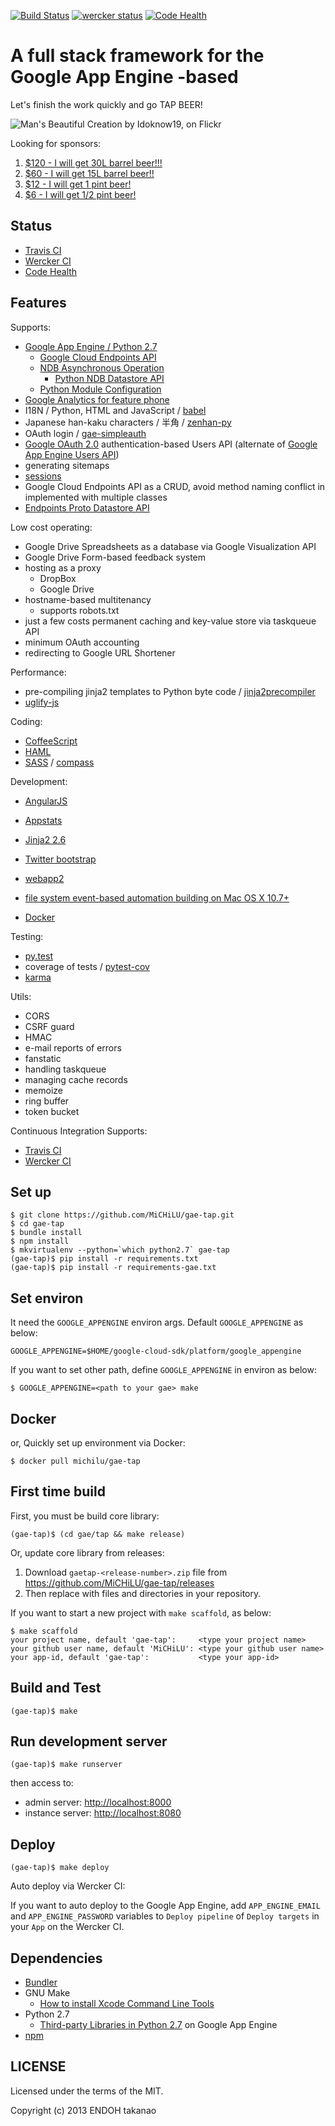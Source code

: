 [![Build Status](https://travis-ci.org/MiCHiLU/gae-tap.svg?branch=master)](https://travis-ci.org/MiCHiLU/gae-tap)
[![wercker status](https://app.wercker.com/status/72878e11dca6d30f174e95253d766075/s/master "wercker status")](https://app.wercker.com/project/bykey/72878e11dca6d30f174e95253d766075)
[![Code Health](https://landscape.io/github/MiCHiLU/gae-tap/master/landscape.svg)](https://landscape.io/github/MiCHiLU/gae-tap/master)

# A full stack framework for the Google App Engine -based

Let's finish the work quickly and go TAP BEER!

![Man's Beautiful Creation by Idoknow19, on Flickr](http://farm5.staticflickr.com/4114/4809856899_e889084816.jpg)

Looking for sponsors:

1. [$120 - I will get 30L barrel beer!!!](https://www.gittip.com/MiCHiLU/)
2. [ $60 - I will get 15L barrel beer!! ](https://www.gittip.com/MiCHiLU/)
3. [ $12 - I will get  1   pint  beer!  ](https://www.gittip.com/MiCHiLU/)
4. [  $6 - I will get 1/2  pint  beer!  ](https://www.gittip.com/MiCHiLU/)

## Status

* [Travis CI](https://travis-ci.org/MiCHiLU/gae-tap)
* [Wercker CI](https://app.wercker.com/project/bykey/72878e11dca6d30f174e95253d766075)
* [Code Health](https://landscape.io/github/MiCHiLU/gae-tap/master)

## Features

Supports:

* [Google App Engine / Python 2.7](https://cloud.google.com/appengine/docs/python/)
  * [Google Cloud Endpoints API](https://cloud.google.com/appengine/docs/python/endpoints/)
  * [NDB Asynchronous Operation](https://cloud.google.com/appengine/docs/python/ndb/async)
    * [Python NDB Datastore API](https://cloud.google.com/appengine/docs/python/ndb/)
  * [Python Module Configuration](https://cloud.google.com/appengine/docs/python/tools/appengineconfig)
* [Google Analytics for feature phone](https://github.com/MiCHiLU/Google-Analytics-for-Mobile--Google-App-Engine)
* I18N / Python, HTML and JavaScript / [babel](http://babel.pocoo.org/)
* Japanese han-kaku characters / 半角 / [zenhan-py](https://github.com/MiCHiLU/zenhan-py)
* OAuth login / [gae-simpleauth](https://github.com/MiCHiLU/simpleauth)
* [Google OAuth 2.0](https://developers.google.com/accounts/docs/OAuth2) authentication-based Users API (alternate of [Google App Engine Users API](https://cloud.google.com/appengine/docs/python/users/))
* generating sitemaps
* [sessions](https://webapp-improved.appspot.com/api/webapp2_extras/sessions.html)
* Google Cloud Endpoints API as a CRUD, avoid method naming conflict in implemented with multiple classes
* [Endpoints Proto Datastore API](https://github.com/GoogleCloudPlatform/endpoints-proto-datastore)

Low cost operating:

* Google Drive Spreadsheets as a database via Google Visualization API
* Google Drive Form-based feedback system
* hosting as a proxy
  * DropBox
  * Google Drive
* hostname-based multitenancy
  * supports robots.txt
* just a few costs permanent caching and key-value store via taskqueue API
* minimum OAuth accounting
* redirecting to Google URL Shortener

Performance:

* pre-compiling jinja2 templates to Python byte code / [jinja2precompiler](https://github.com/MiCHiLU/jinja2-precompiler)
* [uglify-js](https://github.com/mishoo/UglifyJS)

Coding:

* [CoffeeScript](http://coffeescript.org/)
* [HAML](http://haml.info/)
* [SASS](http://sass-lang.com/) / [compass](http://compass-style.org/)

Development:

* [AngularJS](https://angularjs.org/)
* [Appstats](https://cloud.google.com/appengine/docs/python/tools/appstats)
* [Jinja2 2.6](http://jinja.pocoo.org/docs/dev/)
* [Twitter bootstrap](http://getbootstrap.com/)
* [webapp2](https://cloud.google.com/appengine/docs/python/tools/webapp2)

* [file system event-based automation building on Mac OS X 10.7+](https://pypi.python.org/pypi/watchlion)
* [Docker](https://www.docker.com/)

Testing:

* [py.test](http://pytest.org/)
* coverage of tests / [pytest-cov](https://pypi.python.org/pypi/pytest-cov)
* [karma](http://karma-runner.github.io/)

Utils:

* CORS
* CSRF guard
* HMAC
* e-mail reports of errors
* fanstatic
* handling taskqueue
* managing cache records
* memoize
* ring buffer
* token bucket

Continuous Integration Supports:

* [Travis CI](https://travis-ci.org/)
* [Wercker CI](http://wercker.com/)

## Set up

    $ git clone https://github.com/MiCHiLU/gae-tap.git
    $ cd gae-tap
    $ bundle install
    $ npm install
    $ mkvirtualenv --python=`which python2.7` gae-tap
    (gae-tap)$ pip install -r requirements.txt
    (gae-tap)$ pip install -r requirements-gae.txt

## Set environ

It need the `GOOGLE_APPENGINE` environ args. Default `GOOGLE_APPENGINE` as below:

    GOOGLE_APPENGINE=$HOME/google-cloud-sdk/platform/google_appengine

If you want to set other path, define `GOOGLE_APPENGINE` in environ as below:

    $ GOOGLE_APPENGINE=<path to your gae> make

## Docker

or, Quickly set up environment via Docker:

    $ docker pull michilu/gae-tap

## First time build

First, you must be build core library:

    (gae-tap)$ (cd gae/tap && make release)

Or, update core library from releases:

1. Download `gaetap-<release-number>.zip` file from https://github.com/MiCHiLU/gae-tap/releases
2. Then replace with files and directories in your repository.

If you want to start a new project with `make scaffold`, as below:

    $ make scaffold
    your project name, default 'gae-tap':     <type your project name>
    your github user name, default 'MiCHiLU': <type your github user name>
    your app-id, default 'gae-tap':           <type your app-id>

## Build and Test

    (gae-tap)$ make

## Run development server

    (gae-tap)$ make runserver

then access to:

* admin server: [http://localhost:8000](http://localhost:8000)
* instance server: [http://localhost:8080](http://localhost:8080)

## Deploy

    (gae-tap)$ make deploy

Auto deploy via Wercker CI:

If you want to auto deploy to the Google App Engine, add `APP_ENGINE_EMAIL` and `APP_ENGINE_PASSWORD` variables to `Deploy pipeline` of `Deploy targets` in your `App` on the Wercker CI.

## Dependencies

* [Bundler](http://bundler.io/)
* GNU Make
  * [How to install Xcode Command Line Tools](http://railsapps.github.io/xcode-command-line-tools.html)
* Python 2.7
  * [Third-party Libraries in Python 2.7](https://cloud.google.com/appengine/docs/python/tools/libraries27) on Google App Engine
* [npm](https://www.npmjs.com/)

## LICENSE

Licensed under the terms of the MIT.

Copyright (c) 2013 ENDOH takanao
